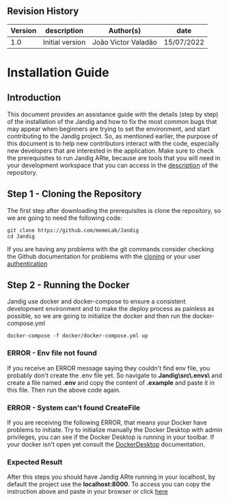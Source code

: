 ## Revision History
 
|Version | description| Author(s) | date |
|--------|------------|-----------|------|
|1.0|Initial version|João Victor Valadão|15/07/2022| 


# Installation Guide

## Introduction 

This document provides an assistance guide with the details (step by step) of the installation of the Jandig and how to fix the most common bugs that may appear when beginners are trying to set the environment, and start contributing to the Jandig project. So, as mentioned earlier, the purpose of this document is to help new contributors interact with the code, especially new developers that are interested in the application. Make sure to check the prerequisites to run Jandig ARte, because are tools that you will need in your development workspace that you can access in the [description](http://memelab.com.br/jandig/README.md/) of the repository.

## Step 1 - Cloning the Repository

The first step after downloading the prerequisites is clone the repository, so we are going to need the following code:
```
git clone https://github.com/memeLab/Jandig
cd Jandig
```
If you are having any problems with the git commands consider checking the Github documentation for problems with the [cloning](https://docs.github.com/pt/repositories/creating-and-managing-repositories/troubleshooting-cloning-errors) or your user [authentication](https://docs.github.com/pt/account-and-profile/setting-up-and-managing-your-personal-account-on-github/managing-email-preferences/setting-your-commit-email-address)

## Step 2 - Running the Docker

Jandig use docker and docker-compose to ensure a consistent development environment and to make the deploy process as painless as possible, so we are going to initialize the docker and then run the docker-compose.yml
```
docker-compose -f docker/docker-compose.yml up
```

### ERROR - Env file not found
If you receive an ERROR message saying they couldn't find env file, you probably don't create the .env file yet. So navigate to **Jandig\src\\.envs\\** and create a file named **.env** and copy the content of **.example** and paste it in this file. Then run the above code again.

### ERROR - System can't found CreateFile
If you are receiving the following ERROR, that means your Docker have problems to initiate. Try to initialize manually the Docker Desktop with admin privileges, you can see if the Docker Desktop is running in your toolbar. If your docker isn't open yet consult the [DockerDesktop](https://docs.microsoft.com/pt-br/windows/wsl/tutorials/wsl-containers) documentation.

### Expected Result
After this steps you should have Jandig ARte running in your localhost, by default the project use the **localhost:8000**. To access you can copy the instruction above and paste in your browser or click [here](http://localhost:8000/)
